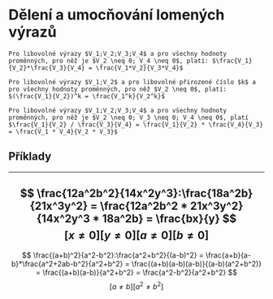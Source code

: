 # Dělení a umocňování lomených výrazů
```ad-sentence
Pro libovolné výrazy $V_1;V_2;V_3;V_4$ a pro všechny hodnoty proměnných, pro něž je $V_2 \neq 0; V_4 \neq 0$, platí: $\frac{V_1}{V_2}*\frac{V_3}{V_4} = \frac{V_1*V_2}{V_3*V_4}$
```
```ad-sentence
Pro libovolné výrazy $V_1;V_2$ a pro libovolné přirozené číslo $k$ a pro všechny hodnoty proměnných, pro něž $V_2 \neq 0$, platí: $(\frac{V_1}{V_2})^k = \frac{V_1^k}{V_2^k}$
```
```ad-sentence
Pro libovolné výrazy $V_1;V_2;V_3;V_4$ a pro všechny hodnoty proměnných, pro něž je $V_2 \neq 0; V_3 \neq 0; V_4 \neq 0$, platí $\frac{V_1}{V_2} / \frac{V_3}{V_4} = \frac{V_1}{V_2} * \frac{V_4}{V_3} = \frac{V_1 * V_4}{V_2 * V_3}$
```
## Příklady
---
$$
\frac{12a^2b^2}{14x^2y^3}:\frac{18a^2b}{21x^3y^2} = \frac{12a^2b^2 * 21x^3y^2}{14x^2y^3 * 18a^2b} = \frac{bx}{y}
$$
$$
[x\neq0][y\neq0][a\neq0][b\neq0]
$$
---
$$
\frac{(a+b)^2}{a^2-b^2}:\frac{a^2+b^2}{(a-b)^2} = \frac{a+b}{a-b}*\frac{a^2+2ab-b^2}{a^2+b^2} = \frac{(a+b)(a-b)(a-b)}{(a-b)(a^2+b^2)} = \frac{(a+b)(a-b)}{a^2+b^2} = \frac{a^2-b^2}{a^2+b^2}
$$
$$
[a\neq b][a^2 \neq b^2]
$$